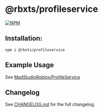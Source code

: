 # @rbxts/profileservice

[![NPM](https://nodei.co/npm/@rbxts/profileservice.png)](https://npmjs.org/package/@rbxts/profileservice)

## Installation:

`npm i @rbxts/profileservice`

## Example Usage

See [MadStudioRoblox/ProfileService](https://github.com/MadStudioRoblox/ProfileService)

## Changelog

See [CHANGELOG.md](https://github.com/OverHash/Roblox-TS-Libraries/blob/master/profileservice/CHANGELOG.md) for the full changelog.
